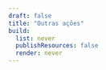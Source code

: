```yaml
---
draft: false
title: "Outras ações"
build:
  list: never
  publishResources: false
  render: never
---
```

